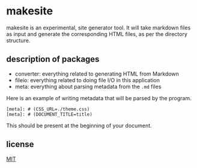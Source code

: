 # makesite

makesite is an experimental, site generator tool. It will take markdown files as input and generate the corresponding HTML files, as per the directory structure.

## description of packages 

- converter: everything related to generating HTML from Markdown 
- fileio: everything related to doing file I/O in this application 
- meta: everything about parsing metadata from the `.md` files 
 
Here is an example of writing metadata that will be parsed by the program.
```
[meta]: # (CSS_URL=./theme.css)
[meta]: # (DOCUMENT_TITLE=title)

```
This should be present at the beginning of your document.

## license

[MIT](./LICENSE)
